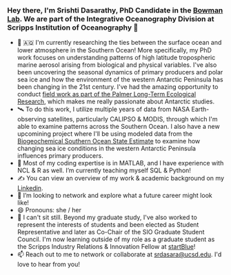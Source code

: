 ### Hey there, I'm Srishti Dasarathy, PhD Candidate in the [Bowman Lab](https://www.polarmicrobes.org). We are part of the Integrative Oceanography Division at Scripps Institution of Oceanography 🌊

- 🔭 🇦🇶 I'm currently researching the ties between the surface ocean and lower atmosphere in the Southern Ocean! More specifically, my PhD work focuses on understanding patterns of high latitude tropospheric marine aerosol arising from biological and physical variables. I've also been uncovering the seasonal dynamics of primary producers and polar sea ice and how the environment of the western Antarctic Peninsula has been changing in the 21st century. I've had the amazing opportunity to conduct [field work as part of the Palmer Long-Term Ecological Research](http://pal.lternet.edu), which makes me really passionate about Antarctic studies. 
- 🛰️ To do this work, I utilize multiple years of data from NASA Earth-observing satellites, particularly CALIPSO & MODIS, through which I'm able to examine patterns across the Southern Ocean. I also have a new upcomining project where I'll be using modeled data from the [Biogeochemical Southern Ocean State Estimate](http://sose.ucsd.edu) to examine how changing sea ice conditions in the western Antarctic Peninsula influences primary producers. 
- 🌱 Most of my coding expertise is in MATLAB, and I have experience with NCL & R as well. I’m currently teaching myself SQL & Python!
- ✍️ You can view an overview of my work & academic background on my [Linkedin](https://www.linkedin.com/in/srishti-dasarathy/). 
- 👯 I’m looking to network and explore what a future career might look like! 
- 😄 Pronouns: she / her
- 💃 I can't sit still. Beyond my graduate study, I've also worked to represent the interests of students and been elected as Student Representative and later as Co-Chair of the SIO Graduate Student Council. I'm now learning outside of my role as a graduate student as the Scripps Industry Relations & Innovation Fellow at [startBlue](https://startblue.ucsd.edu)! 
- 📫 Reach out to me to network or collaborate at srdasara@ucsd.edu. I'd love to hear from you! 
